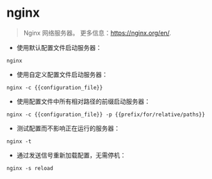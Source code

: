 # nginx

> Nginx 网络服务器。
> 更多信息：<https://nginx.org/en/>.

- 使用默认配置文件启动服务器：

`nginx`

- 使用自定义配置文件启动服务器：

`nginx -c {{configuration_file}}`

- 使用配置文件中所有相对路径的前缀启动服务器：

`nginx -c {{configuration_file}} -p {{prefix/for/relative/paths}}`

- 测试配置而不影响正在运行的服务器：

`nginx -t`

- 通过发送信号重新加载配置，无需停机：

`nginx -s reload`